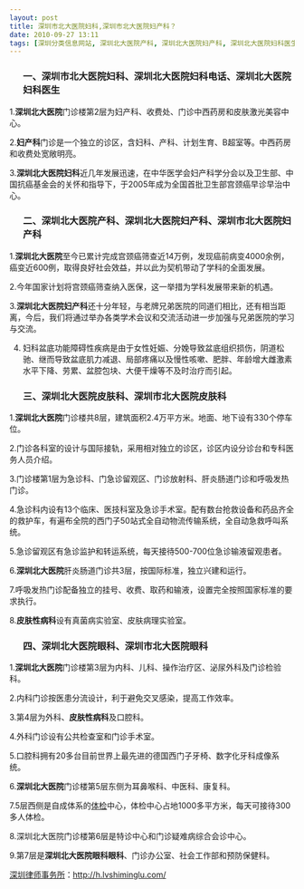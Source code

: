 ```yaml
---
layout: post
title: 深圳市北大医院妇科,深圳市北大医院妇产科？
date: 2010-09-27 13:11
tags: [深圳分类信息网站, 深圳北大医院产科, 深圳北大医院妇产科, 深圳北大医院妇科医生, 深圳北大医院妇科电话, 深圳北大医院皮肤科, 深圳北大医院眼科, 深圳医院, 深圳市北大医院皮肤科, 深圳市北大医院眼科]
---
```

<ol>
<h3>一、深圳市北大医院妇科、深圳北大医院妇科电话、深圳北大医院妇科医生</h3>
</ol>
1.<strong>深圳北大医院</strong>门诊楼第2层为妇产科、收费处、门诊中西药房和皮肤激光美容中心。

2.<strong>妇产科</strong>门诊是一个独立的诊区，含妇科、产科、计划生育、B超室等。中西药房和收费处宽敞明亮。

3.<strong>深圳北大医院妇科</strong>近几年发展迅速，在中华医学会妇产科学分会以及卫生部、中国抗癌基金会的关怀和指导下，于2005年成为全国首批卫生部宫颈癌早诊早治中心。
<ol>
<h3>二、深圳北大医院产科、深圳北大医院妇产科、深圳市北大医院妇产科</h3>
</ol>
1.<strong>深圳北大医院</strong>至今已累计完成宫颈癌筛查近14万例，发现癌前病变4000余例，癌变近600例，取得良好社会效益，并以此为契机带动了学科的全面发展。

2.今年国家计划将宫颈癌筛查纳入医保，这一举措为学科发展带来新的机遇。

3.<strong>深圳北大医院妇产科</strong>还十分年轻，与老牌兄弟医院的同道们相比，还有相当距离，今后，我们将通过举办各类学术会议和交流活动进一步加强与兄弟医院的学习与交流。

4. 妇科盆底功能障碍性疾病是由于女性妊娠、分娩导致盆底组织损伤，阴道松驰、继而导致盆底肌力减退、局部疼痛以及慢性咳嗽、肥胖、年龄增大雌激素水平下降、劳累、盆腔包块、大便干燥等不及时治疗而引起。
<ol>
<h3>三、深圳北大医院皮肤科、深圳市北大医院皮肤科</h3>
</ol>
1.<strong>深圳北大医院</strong>门诊楼共8层，建筑面积2.4万平方米。地面、地下设有330个停车位。

2.门诊各科室的设计与国际接轨，采用相对独立的诊区，诊区内设分诊台和专科医务人员介绍。

3.门诊楼第1层为急诊科、门急诊留观区、门诊放射科、肝炎肠道门诊和呼吸发热门诊。

4.急诊科内设有13个临床、医技科室及急诊手术室。配有数台抢救设备和药品齐全的救护车，有遍布全院的西门子50站式全自动物流传输系统，全自动急救呼叫系统。

5.急诊留观区有急诊监护和转运系统，每天接待500-700位急诊输液留观患者。

6.<strong>深圳北大医院</strong>肝炎肠道门诊共3层，按国际标准，独立兴建和运行。

7.呼吸发热门诊配备独立的挂号、收费、取药和输液，设置完全按照国家标准的要求执行。

8.<strong>皮肤性病科</strong>设有真菌病实验室、皮肤病理实验室。
<ol>
<h3>四、深圳北大医院眼科、深圳市北大医院眼科</h3>
</ol>
1.<strong>深圳北大医院</strong>门诊楼第3层为内科、儿科、操作治疗区、泌尿外科及门诊检验科。

2.内科门诊按医患分流设计，利于避免交叉感染，提高工作效率。

3.第4层为外科、<strong>皮肤性病科</strong>及口腔科。

4.外科门诊设有公共检查室和门诊手术室。

5.口腔科拥有20多台目前世界上最先进的德国西门子牙椅、数字化牙科成像系统。

6.<strong>深圳北大医院</strong>门诊楼第5层东侧为耳鼻喉科、中医科、康复科。

7.5层西侧是自成体系的<a href="http://h.lvshiminglu.com/law/389.html" target="_blank">体检</a>中心，体检中心占地1000多平方米，每天可接待300多人体检。

8.深圳北大医院门诊楼第6层是特诊中心和门诊疑难病综合会诊中心。

9.第7层是<strong>深圳北大医院眼科眼科</strong>、门诊办公室、社会工作部和预防保健科。

<a href="http://h.lvshiminglu.com/">深圳律师事务所</a>：<a href="http://h.lvshiminglu.com/">http://h.lvshiminglu.com/</a>

